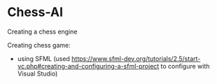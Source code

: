 # Chess-AI
Creating a chess engine

Creating chess game:
- using SFML (used https://www.sfml-dev.org/tutorials/2.5/start-vc.php#creating-and-configuring-a-sfml-project to configure with Visual Studio)

